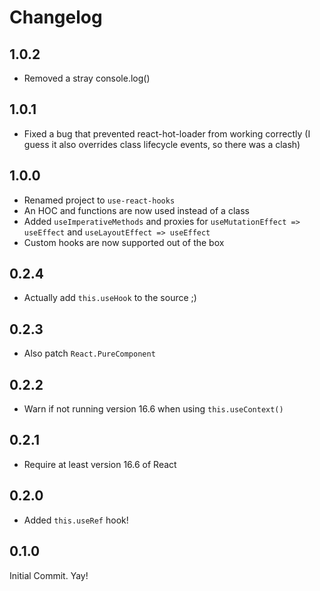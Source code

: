 # Changelog

## 1.0.2

- Removed a stray console.log()

## 1.0.1

- Fixed a bug that prevented react-hot-loader from working correctly (I guess it also overrides class lifecycle events, so there was a clash)

## 1.0.0

- Renamed project to `use-react-hooks`
- An HOC and functions are now used instead of a class
- Added `useImperativeMethods` and proxies for `useMutationEffect => useEffect` and `useLayoutEffect => useEffect`
- Custom hooks are now supported out of the box

## 0.2.4

- Actually add `this.useHook` to the source ;)

## 0.2.3

- Also patch `React.PureComponent`

## 0.2.2

- Warn if not running version 16.6 when using `this.useContext()`

## 0.2.1

- Require at least version 16.6 of React

## 0.2.0

- Added `this.useRef` hook!

## 0.1.0

Initial Commit. Yay!
